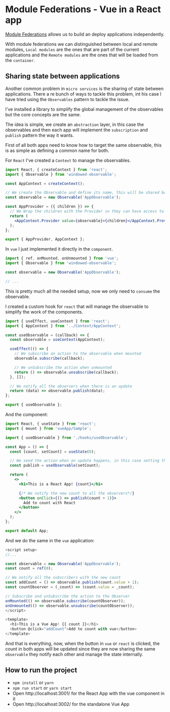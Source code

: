 # Module Federations - Vue in a React app

[Module Federations](https://webpack.js.org/concepts/module-federation/) allows us to build an deploy applications independently.

With module federations we can distinguished between local and remote modules, `Local modules` are the ones that are part of the current applications and the `Remote modules` are the ones that will be loaded from the `container`.

## Sharing state between applications

Another common problem in `micro services` is the sharing of state between applications. There a re bunch of ways to tackle this problem, int his case I have tried using the `Observables` pattern to tackle the issue.

I've installed a library to simplify the global management of the observables but the core concepts are the same.

The idea is simple, we create an `abstraction` layer, in this case the observables and then each app will implement the `subscription` and `publish` pattern the way it wants.

First of all both apps need to know how to target the same observable, this is as simple as defining a common name for both.

For `React` I've created a `Context` to manage the observables.

```jsx
import React, { createContext } from 'react';
import { Observable } from 'windowed-observable';

const AppContext = createContext();

// We create the Observable and define its name, this will be shared between apps if we want to share its state
const observable = new Observable('AppObservable');

const AppProvider = ({ children }) => {
  // We Wrap the children with the Provider so they can have access to the observable
  return (
    <AppContext.Provider value={observable}>{children}</AppContext.Provider>
  );
};

export { AppProvider, AppContext };
```

In `vue` I just implemented it directly in the `component`.

```js
import { ref, onMounted, onUnmounted } from 'vue';
import { Observable } from 'windowed-observable';

const observable = new Observable('AppObservable');

// ...
```

This is pretty much all the needed setup, now we only need to `consume` the observable.

I created a custom hook for `react` that will manage the observable to simplify the work of the components.

```jsx
import { useEffect, useContext } from 'react';
import { AppContext } from '../Context/AppContext';

const useObservable = (callback) => {
  const observable = useContext(AppContext);

  useEffect(() => {
    // We subscribe an action to the observable when mounted
    observable.subscribe(callback);

    // We unSubscribe the action when unmounted
    return () => observable.unsubscribe(callback);
  }, []);

  // We notify all the observers when there is an update
  return (data) => observable.publish(data);
};

export { useObservable };
```

And the component:

```jsx
import React, { useState } from 'react';
import { mount } from 'vueApp/Sample';

import { useObservable } from './hooks/useObservable';

const App = () => {
  const [count, setCount] = useState(0);

  // We send the action when an update happens, in this case setting the new count to the state
  const publish = useObservable(setCount);

  return (
    <>
      <h1>This is a React App! {count}</h1>

      {/* We notify the new count to all the observers*/}
      <button onClick={() => publish(count + 1)}>
        Add to count with React
      </button>
    </>
  );
};

export default App;
```

And we do the same in the `vue` application:

```js
<script setup>
//...

const observable = new Observable('AppObservable');
const count = ref(0);

// We notify all the subscribers with the new count
const addCount = () => observable.publish(count.value + 1);
const countObserver = (_count) => (count.value = _count);

// Subscribe and unSubscribe the action to the Observer
onMounted(() => observable.subscribe(countObserver));
onUnmounted(() => observable.unsubscribe(countObserver));
</script>

<template>
  <h1>This is a Vue App! {{ count }}</h1>
  <button @click="addCount">Add to count with vue</button>
</template>
```

And that is everything, now, when the button in `vue` or `react` is clicked, the count in both apps will be updated since they are now sharing the same `observable` they notify each other and manage the state internally.

## How to run the project

- `npm install` or `yarn`
- `npm run start` or `yarn start`
- Open http://localhost:3001/ for the React App with the vue component in it
- Open http://localhost:3002/ for the standalone Vue App
